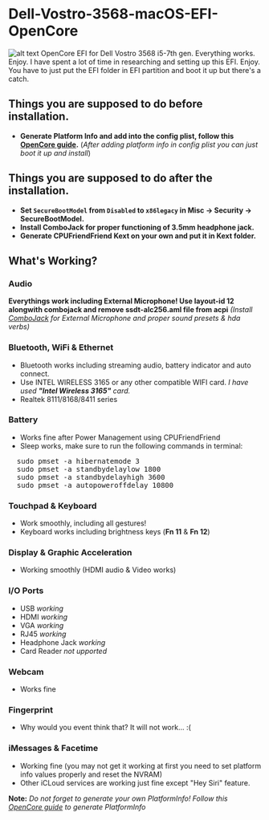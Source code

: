 # Dell-Vostro-3568-macOS-EFI-OpenCore
![alt text](https://i.imgur.com/8nBO7gZ.png)
OpenCore EFI for Dell Vostro 3568 i5-7th gen. Everything works. Enjoy.
I have spent a lot of time in researching and setting up this EFI. Enjoy. You have to just put the EFI folder in EFI partition and boot it up but there's a catch.

## Things you are supposed to do before installation.
- **Generate Platform Info and add into the config plist, follow this [OpenCore guide](https://dortania.github.io/OpenCore-Install-Guide/config-laptop.plist/kaby-lake.html#platforminfo).**
(_After adding platform info in config plist you can just boot it up and install_)  

## Things you are supposed to do after the installation.
- **Set `SecureBootModel` from `Disabled` to `x86legacy` in Misc -> Security -> SecureBootModel.**
- **Install ComboJack for proper functioning of 3.5mm headphone jack.**
- **Generate CPUFriendFriend Kext on your own and put it in Kext folder.**

## What's Working?

### Audio
**Everythings work including External Microphone! Use layout-id 12 alongwith combojack and remove ssdt-alc256.aml file from acpi**
_(Install [ComboJack](https://github.com/hackintosh-stuff/ComboJack) for External Microphone and proper sound presets & hda verbs)_

### Bluetooth, WiFi & Ethernet
- Bluetooth works including streaming audio, battery indicator and auto connect.
- Use INTEL WIRELESS 3165 or any other compatible WIFI card.
  _I have used **"Intel Wireless 3165"** card._
- Realtek 8111/8168/8411 series
 
### Battery
- Works fine after Power Management using CPUFriendFriend 
- Sleep works, make sure to run the following commands in terminal:
<pre>
  sudo pmset -a hibernatemode 3
  sudo pmset -a standbydelaylow 1800
  sudo pmset -a standbydelayhigh 3600
  sudo pmset -a autopoweroffdelay 10800
</pre>
  

### Touchpad & Keyboard
- Work smoothly, including all gestures!
- Keyboard works including brightness keys (**Fn 11** & **Fn 12**)
  
### Display & Graphic Acceleration
- Working smoothly (HDMI audio & Video works)

### I/O Ports 
- USB _working_
- HDMI _working_
- VGA _working_
- RJ45 _working_
- Headphone Jack _working_
- Card Reader _not upported_

### Webcam
- Works fine

### Fingerprint
- Why would you event think that? It will not work... :( 

### iMessages & Facetime
- Working fine (you may not get it working at first you need to set platform info values properly and reset the NVRAM)
- Other iCLoud services are working just fine except "Hey Siri" feature.

**Note:** _Do not forget to generate your own PlatformInfo!_ _Follow this [OpenCore guide](https://dortania.github.io/OpenCore-Install-Guide/config-laptop.plist/kaby-lake.html#platforminfo) to generate PlatformInfo_
